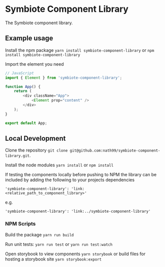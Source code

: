 # Symbiote Component Library

The Symbiote component library.

## Example usage

Install the npm package `yarn install symbiote-component-library` or `npm install symbiote-component-library`

Import the element you need

```javascript
// JavaScript
import { Element } from 'symbiote-component-library';

function App() {
    return (
        <div className="App">
            <Element prop="content" />
        </div>
    );
}

export default App;
```

## Local Development

Clone the repository `git clone git@github.com:nath99/symbiote-component-library.git`.

Install the node modules `yarn install` or `npm install`

If testing the components locally before pushing to NPM the library can be included by adding the following to your projects dependencies 

`'symbiote-component-library': 'link:<relative_path_to_component_library>'`

e.g.

`'symbiote-component-library': 'link:../symbiote-component-library'`

### NPM Scripts

Build the package `yarn run build` 

Run unit tests: `yarn run test` or `yarn run test:watch`

Open storybook to view components `yarn storybook` or build files for hosting a storybook site `yarn storybook:export`

